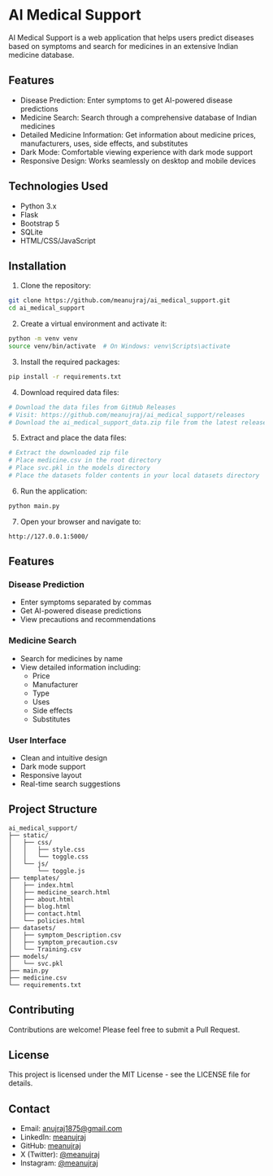 # AI Medical Support

AI Medical Support is a web application that helps users predict diseases based on symptoms and search for medicines in an extensive Indian medicine database.

## Features

- Disease Prediction: Enter symptoms to get AI-powered disease predictions
- Medicine Search: Search through a comprehensive database of Indian medicines
- Detailed Medicine Information: Get information about medicine prices, manufacturers, uses, side effects, and substitutes
- Dark Mode: Comfortable viewing experience with dark mode support
- Responsive Design: Works seamlessly on desktop and mobile devices

## Technologies Used

- Python 3.x
- Flask
- Bootstrap 5
- SQLite
- HTML/CSS/JavaScript

## Installation

1. Clone the repository:
```bash
git clone https://github.com/meanujraj/ai_medical_support.git
cd ai_medical_support
```

2. Create a virtual environment and activate it:
```bash
python -m venv venv
source venv/bin/activate  # On Windows: venv\Scripts\activate
```

3. Install the required packages:
```bash
pip install -r requirements.txt
```

4. Download required data files:
```bash
# Download the data files from GitHub Releases
# Visit: https://github.com/meanujraj/ai_medical_support/releases
# Download the ai_medical_support_data.zip file from the latest release
```

5. Extract and place the data files:
```bash
# Extract the downloaded zip file
# Place medicine.csv in the root directory
# Place svc.pkl in the models directory
# Place the datasets folder contents in your local datasets directory
```

6. Run the application:
```bash
python main.py
```

7. Open your browser and navigate to:
```
http://127.0.0.1:5000/
```

## Features

### Disease Prediction
- Enter symptoms separated by commas
- Get AI-powered disease predictions
- View precautions and recommendations

### Medicine Search
- Search for medicines by name
- View detailed information including:
  - Price
  - Manufacturer
  - Type
  - Uses
  - Side effects
  - Substitutes

### User Interface
- Clean and intuitive design
- Dark mode support
- Responsive layout
- Real-time search suggestions

## Project Structure

```
ai_medical_support/
├── static/
│   ├── css/
│   │   ├── style.css
│   │   └── toggle.css
│   └── js/
│       └── toggle.js
├── templates/
│   ├── index.html
│   ├── medicine_search.html
│   ├── about.html
│   ├── blog.html
│   ├── contact.html
│   └── policies.html
├── datasets/
│   ├── symptom_Description.csv
│   ├── symptom_precaution.csv
│   └── Training.csv
├── models/
│   └── svc.pkl
├── main.py
├── medicine.csv
└── requirements.txt
```

## Contributing

Contributions are welcome! Please feel free to submit a Pull Request.

## License

This project is licensed under the MIT License - see the LICENSE file for details.

## Contact

- Email: anujraj1875@gmail.com
- LinkedIn: [meanujraj](https://linkedin.com/in/meanujraj)
- GitHub: [meanujraj](https://github.com/meanujraj)
- X (Twitter): [@meanujraj](https://x.com/meanujraj)
- Instagram: [@meanujraj](https://instagram.com/meanujraj) 